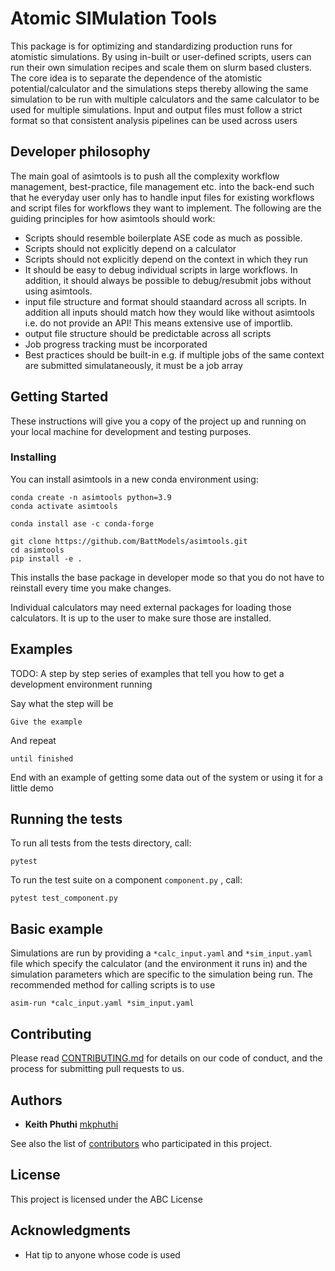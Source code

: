 # Atomic SIMulation Tools

This package is for optimizing and standardizing production runs for atomistic simulations. By using in-built or user-defined scripts,
users can run their own simulation recipes and scale them on slurm based clusters. The core idea is to separate the dependence of the
atomistic potential/calculator and the simulations steps thereby allowing the same simulation to be run with multiple calculators and
the same calculator to be used for multiple simulations. Input and output files must follow a strict format so that consistent 
analysis pipelines can be used across users

## Developer philosophy
The main goal of asimtools is to push all the complexity workflow management, best-practice, file management etc. into the back-end such that he everyday user only has to handle input files for existing workflows and script files for workflows they want to implement. The following are the guiding principles for how asimtools should work:

- Scripts should resemble boilerplate ASE code as much as possible.
- Scripts should not explicitly depend on a calculator
- Scripts should not explicitly depend on the context in which they run
- It should be easy to debug individual scripts in large workflows. In addition, it should always be possible to debug/resubmit jobs without using asimtools.
- input file structure and format should staandard across all scripts. In addition all inputs should match how they would like without asimtools i.e. do not provide an API! This means extensive use of importlib.
- output file structure should be predictable across all scripts
- Job progress tracking must be incorporated
- Best practices should be built-in e.g. if multiple jobs of the same context are submitted simulataneously, it must be a job array

## Getting Started

These instructions will give you a copy of the project up and running on
your local machine for development and testing purposes.

### Installing
You can install asimtools in a new conda environment using:
```
conda create -n asimtools python=3.9
conda activate asimtools

conda install ase -c conda-forge

git clone https://github.com/BattModels/asimtools.git
cd asimtools
pip install -e .
```

This installs the base package in developer mode so that you do not have to
reinstall every time you make changes.

Individual calculators may need external packages for loading those calculators. It is up to the user to make sure those are installed.

## Examples
TODO: A step by step series of examples that tell you how to get a development
environment running

Say what the step will be

    Give the example

And repeat

    until finished

End with an example of getting some data out of the system or using it
for a little demo


## Running the tests

To run all tests from the tests directory, call:

    pytest

To run the test suite on a component `component.py` , call:

    pytest test_component.py
    
## Basic example

Simulations are run by providing a `*calc_input.yaml` and `*sim_input.yaml` file which specify 
the calculator (and the environment it runs in) and the simulation parameters which are specific 
to the simulation being run. The recommended method for calling scripts is to use

```
asim-run *calc_input.yaml *sim_input.yaml
```

## Contributing

Please read [CONTRIBUTING.md](CONTRIBUTING.md) for details on our code
of conduct, and the process for submitting pull requests to us.

## Authors

  - **Keith Phuthi**
    [mkphuthi](https://github.com/mkphuthi)

See also the list of
[contributors](https://github.com/BattModels/asimtools.git/contributors)
who participated in this project.

## License

This project is licensed under the ABC License

## Acknowledgments

  - Hat tip to anyone whose code is used
